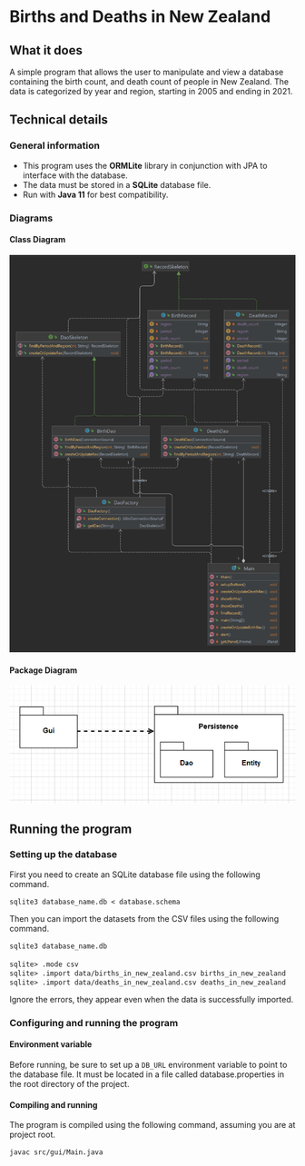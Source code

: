 # Births and Deaths in New Zealand

## What it does
A simple program that allows the user to manipulate and view a database containing the birth count, and death count of
people in New Zealand. The data is categorized by year and region, starting in 2005 and ending in 2021.

## Technical details
### General information
- This program uses the **ORMLite** library in conjunction with JPA to interface with the database.
- The data must be stored in a **SQLite** database file.
- Run with **Java 11** for best compatibility.
### Diagrams
#### Class Diagram
![Class Diagram](./diagrams/ClassDiagram.png)
#### Package Diagram
![Package Diagram](./diagrams/PackageDiagram.png)

## Running the program
### Setting up the database
First you need to create an SQLite database file using the following command.

```shell
sqlite3 database_name.db < database.schema
```

Then you can import the datasets from the CSV files using the following command.

```shell
sqlite3 database_name.db

sqlite> .mode csv
sqlite> .import data/births_in_new_zealand.csv births_in_new_zealand
sqlite> .import data/deaths_in_new_zealand.csv deaths_in_new_zealand
```
Ignore the errors, they appear even when the data is successfully imported.

### Configuring and running the program
#### Environment variable
Before running, be sure to set up a `DB_URL` environment variable to point to the database file.
It must be located in a file called database.properties in the root directory of the project.

#### Compiling and running
The program is compiled using the following command, assuming you are at project root.

```shell
javac src/gui/Main.java
```